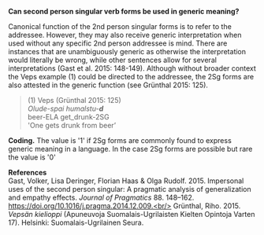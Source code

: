 **Can second person singular verb forms be used in generic meaning?**

Canonical function of the 2nd person singular forms is to refer to the addressee. However, they may also receive generic interpretation when used without any specific 2nd person addressee is mind. There are instances that are unambiguously generic as otherwise the interpretation would literally be wrong, while other sentences allow for several interpretations (Gast et al. 2015: 148-149). Although without broader context the Veps example (1) could be directed to the addressee, the 2Sg forms are also attested in the generic function (see Grünthal 2015: 125). 

>(1) Veps (Grünthal 2015: 125)<br/>
>*Olude-spai  humalstu-**d***<br/>
>beer-ELA get_drunk-2SG<br/>
>'One gets drunk from beer’

**Coding.** The value is '1' if 2Sg forms are commonly found to express generic meaning in a language. In the case 2Sg forms are possible but rare the value is '0'

**References**<br/>
Gast, Volker, Lisa Deringer, Florian Haas & Olga Rudolf. 2015. Impersonal uses of the second person singular: A pragmatic analysis of generalization and empathy effects. *Journal of Pragmatics* 88. 148–162. https://doi.org/10.1016/j.pragma.2014.12.009.<br/>
Grünthal, Riho. 2015. *Vepsän kielioppi* (Apuneuvoja Suomalais-Ugrilaisten Kielten Opintoja Varten 17). Helsinki: Suomalais-Ugrilainen Seura.

